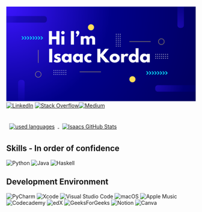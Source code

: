 ![Isaac Github Banner](assets/banner.svg)
[![LinkedIn](https://custom-icon-badges.demolab.com/badge/LinkedIn-0A66C2?logo=linkedin-white&logoColor=fff)](https://linked.in/isaac-korda) 	[![Stack Overflow](https://img.shields.io/badge/-Stack%20Overflow-FE7A16?logo=stack-overflow&logoColor=white)](#)[![Medium](https://img.shields.io/badge/Medium-black?logo=medium&logoColor=white)](https://medium.com/@isaacjfkorda)


<br>

<a href="https://github.com/">
  <img style="margin:0.5rem" src="https://github-readme-stats.vercel.app/api/top-langs/?username=English-Garfield&hide=html,css&title_color=ffffff&text_color=c9cacc&icon_color=4AB197&bg_color=1A2B34"  alt="used languages" align="center"/>
</a>

<a href="https://github.com/English-Garfield">
  <img style="margin:0.5rem" src="https://github-readme-stats.vercel.app/api?username=English-Garfield&show_icons=true&line_height=27&count_private=true&title_color=ffffff&text_color=c9cacc&icon_color=4AB097&bg_color=1A2B34" alt="Isaacs GitHub Stats" align="center" />
</a>


## Skills - In order of confidence 
![Python](https://img.shields.io/badge/Python-3776AB?logo=python&logoColor=fff)
![Java](https://img.shields.io/badge/Java-%23ED8B00.svg?logo=openjdk&logoColor=white)
![Haskell](https://img.shields.io/badge/Haskell-5e5086?logo=haskell&logoColor=white)

## Development Environment
![PyCharm](https://img.shields.io/badge/PyCharm-000?logo=pycharm&logoColor=fff) 
![Xcode](https://img.shields.io/badge/Xcode-007ACC?logo=Xcode&logoColor=white) 
![Visual Studio Code](https://custom-icon-badges.demolab.com/badge/Visual%20Studio%20Code-0078d7.svg?logo=vsc&logoColor=white) 
![macOS](https://img.shields.io/badge/macOS-000000?logo=apple&logoColor=F0F0F0) 
![Apple Music](https://img.shields.io/badge/Apple%20Music-FA243C?logo=apple%20music&logoColor=white)
![Codecademy](https://img.shields.io/badge/Codecademy-%2321759B.svg?logo=codecademy&logoColor=white)
![edX](https://img.shields.io/badge/edX-02262B?logo=edx&logoColor=fff)
![GeeksForGeeks](https://img.shields.io/badge/GeeksforGeeks-298D46?logo=geeksforgeeks&logoColor=white)
![Notion](https://img.shields.io/badge/Notion-000?logo=notion&logoColor=fff)
![Canva](https://img.shields.io/badge/Canva-%2300C4CC.svg?&logo=Canva&logoColor=white)



